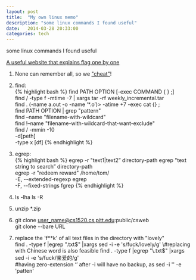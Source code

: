 ```yaml
---
layout: post
title:  "My own linux memo"
description: "some linux commands I found useful"
date:   2014-03-28 20:33:00
categories: tech
---
```


some linux commands I found useful

[A useful website that explains flag one by one](http://explainshell.com/)

1. None can remember all, so we ["cheat"](https://github.com/chrisallenlane/cheat)!

2. find:  
{% highlight bash %}
find PATH OPTION [-exec COMMAND { } \;]  
find / -type f -mtime -7 | xargs tar -rf weekly_incremental.tar   
find . \(-name a.out -o -name ‘*.o’\)> -atime +7 -exec cat {} \;   
find PATH OPTION |	grep "pattern"  
find –name "filename-with-wildcard"  
find !–name "filename-with-wildcard-that-want-exclude"  
find / -mmin -10   
-d[peth]   
-type x [df]
{% endhighlight %}

3. egrep:  
{% highlight bash %}
egrep -r "text1|text2” directory-path 
egrep "text string to search” directory-path     
egrep -r "redeem reward" /home/tom/  
-E, --extended-regexp  egrep  
-F, --fixed-strings  fgrep 
{% endhighlight %}

4. ls -lha
   ls -R 

5. unzip *.zip

6. git clone  user_name@cs1520.cs.pitt.edu:public/csweb  
   git clone --bare URL 


7. replace the 'f**k' of all text files in the directory with "lovely"  
   find . -type f  |egrep "\.txt$" |xargs sed -i -e 's/fuck/lovely/g'  
   \#replacing with Chinese word is also feasible  
   find . -type f  |egrep "\.txt$" |xargs sed -i -e 's/fuck/亲爱的/g'  
   \#having zero-extension ‘’ after -i will have no backup, as sed -i '' -e 'patten'     


    

